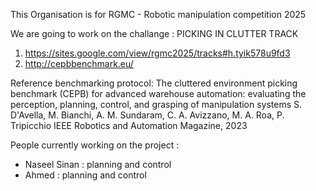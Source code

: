 This Organisation is for RGMC - Robotic manipulation competition 2025

We are going to work on the challange : PICKING IN CLUTTER TRACK

1. https://sites.google.com/view/rgmc2025/tracks#h.tyik578u9fd3
2. http://cepbbenchmark.eu/

Reference benchmarking protocol:
The cluttered environment picking benchmark (CEPB) for advanced warehouse automation:
evaluating the perception, planning, control, and grasping of manipulation systems
S. D'Avella, M. Bianchi, A. M. Sundaram, C. A. Avizzano, M. A. Roa, P. Tripicchio
IEEE Robotics and Automation Magazine, 2023

People currently working on the project : 

* Naseel Sinan : planning and control 
* Ahmed : planning and control
